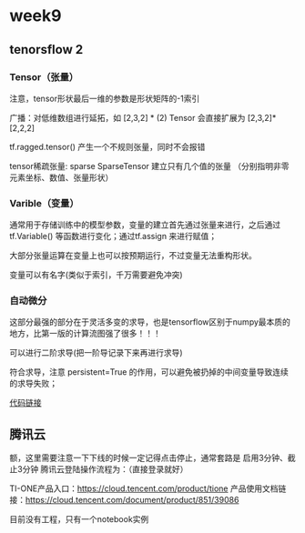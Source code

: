 # week9

## tenorsflow 2

### Tensor（张量）

注意，tensor形状最后一维的参数是形状矩阵的-1索引

广播：对低维数组进行延拓，如 [2,3,2] * (2) Tensor 会直接扩展为 [2,3,2]*[2,2,2]

tf.ragged.tensor() 产生一个不规则张量，同时不会报错 

tensor稀疏张量: sparse SparseTensor 建立只有几个值的张量 （分别指明非零元素坐标、数值、张量形状）

### Varible（变量）

通常用于存储训练中的模型参数，变量的建立首先通过张量来进行，之后通过 tf.Variable() 等函数进行变化；通过tf.assign 来进行赋值；

大部分张量运算在变量上也可以按预期运行，不过变量无法重构形状。

变量可以有名字(类似于索引，千万需要避免冲突)



### 自动微分 

这部分最强的部分在于灵活多变的求导，也是tensorflow区别于numpy最本质的地方，比第一版的计算流图强了很多！！！

可以进行二阶求导(把一阶导记录下来再进行求导)

符合求导，注意 persistent=True 的作用，可以避免被扔掉的中间变量导致连续的求导失败；



[代码链接](https://github.com/Zoutianjian/The_first_Try_git/blob/master/Week_9.ipynb)



## 腾讯云

额，这里需要注意一下下线的时候一定记得点击停止，通常套路是 启用3分钟、截止3分钟 腾讯云登陆操作流程为：（直接登录就好）

TI-ONE产品入口：https://cloud.tencent.com/product/tione
产品使用文档链接：https://cloud.tencent.com/document/product/851/39086

目前没有工程，只有一个notebook实例